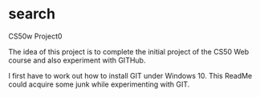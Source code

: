 # search
CS50w Project0

The idea of this project is to complete the initial project of the CS50 Web course and also experiment with GITHub.

I first have to work out how to install GIT under Windows 10. This ReadMe could acquire some junk while experimenting with GIT.
